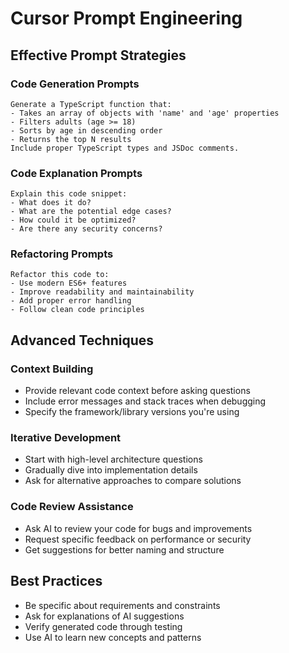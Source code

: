 # Cursor Prompt Engineering

## Effective Prompt Strategies

### Code Generation Prompts
```
Generate a TypeScript function that:
- Takes an array of objects with 'name' and 'age' properties
- Filters adults (age >= 18)
- Sorts by age in descending order
- Returns the top N results
Include proper TypeScript types and JSDoc comments.
```

### Code Explanation Prompts
```
Explain this code snippet:
- What does it do?
- What are the potential edge cases?
- How could it be optimized?
- Are there any security concerns?
```

### Refactoring Prompts
```
Refactor this code to:
- Use modern ES6+ features
- Improve readability and maintainability
- Add proper error handling
- Follow clean code principles
```

## Advanced Techniques

### Context Building
- Provide relevant code context before asking questions
- Include error messages and stack traces when debugging
- Specify the framework/library versions you're using

### Iterative Development
- Start with high-level architecture questions
- Gradually dive into implementation details
- Ask for alternative approaches to compare solutions

### Code Review Assistance
- Ask AI to review your code for bugs and improvements
- Request specific feedback on performance or security
- Get suggestions for better naming and structure

## Best Practices
- Be specific about requirements and constraints
- Ask for explanations of AI suggestions
- Verify generated code through testing
- Use AI to learn new concepts and patterns
